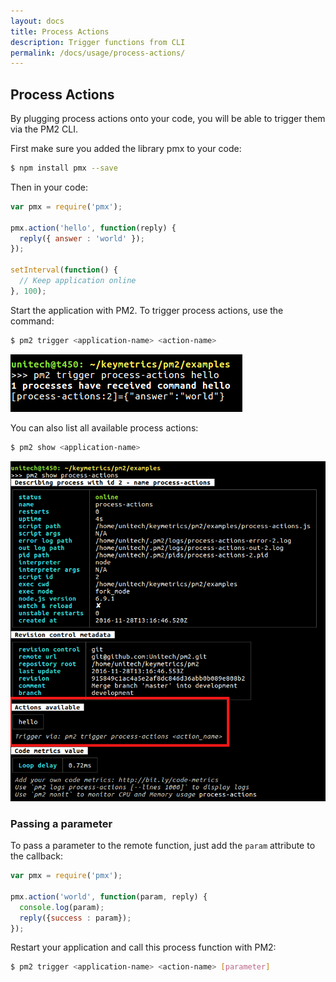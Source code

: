 ```yaml
---
layout: docs
title: Process Actions
description: Trigger functions from CLI
permalink: /docs/usage/process-actions/
---
```


## Process Actions

By plugging process actions onto your code, you will be able to trigger them via the PM2 CLI.

First make sure you added the library pmx to your code:

```bash
$ npm install pmx --save
```

Then in your code:

```javascript
var pmx = require('pmx');

pmx.action('hello', function(reply) {
  reply({ answer : 'world' });
});

setInterval(function() {
  // Keep application online
}, 100);
```

Start the application with PM2. To trigger process actions, use the command:

```bash
$ pm2 trigger <application-name> <action-name>
```

![process actions](/images/processactions-trigger.png)

You can also list all available process actions:

```bash
$ pm2 show <application-name>
```

![process actions](/images/processactions.png)

### Passing a parameter

To pass a parameter to the remote function, just add the `param` attribute to the callback:

```javascript
var pmx = require('pmx');

pmx.action('world', function(param, reply) {
  console.log(param);
  reply({success : param});
});
```

Restart your application and call this process function with PM2:

```bash
$ pm2 trigger <application-name> <action-name> [parameter]
```
